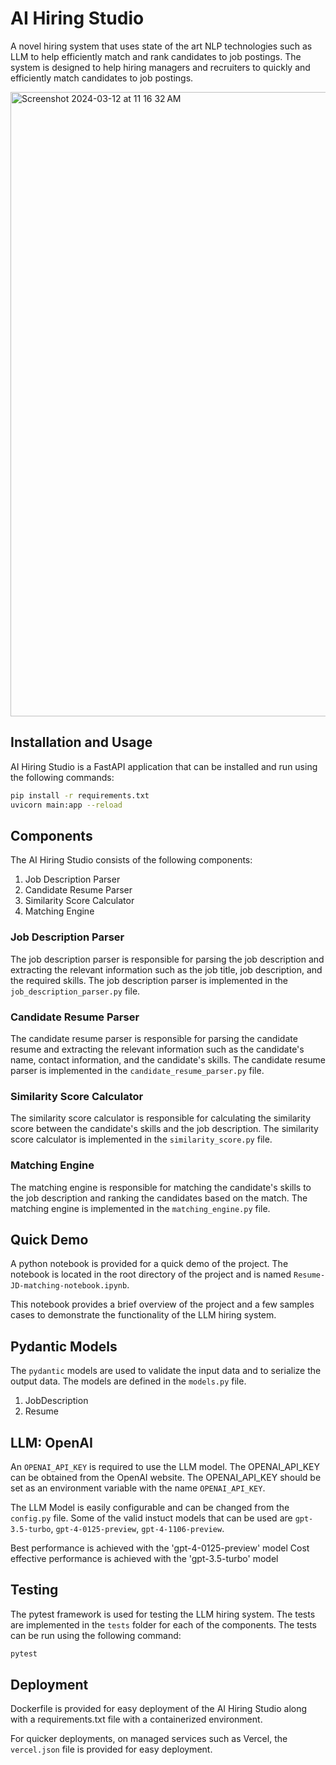# AI Hiring Studio

A novel hiring system that uses state of the art NLP technologies such as LLM to help efficiently match and rank candidates to job postings. The system is designed to help hiring managers and recruiters to quickly and efficiently match candidates to job postings.

<img width="999" alt="Screenshot 2024-03-12 at 11 16 32 AM" src="https://github.com/sushantkumar23/llm-hiring-system/assets/4726333/0532aeb2-183e-4442-8756-a843326af881">

## Installation and Usage

AI Hiring Studio is a FastAPI application that can be installed and run using the following commands:

```bash
pip install -r requirements.txt
uvicorn main:app --reload
```

## Components

The AI Hiring Studio consists of the following components:

1. Job Description Parser
2. Candidate Resume Parser
3. Similarity Score Calculator
4. Matching Engine

### Job Description Parser

The job description parser is responsible for parsing the job description and extracting the relevant information such as the job title, job description, and the required skills. The job description parser is implemented in the `job_description_parser.py` file.

### Candidate Resume Parser

The candidate resume parser is responsible for parsing the candidate resume and extracting the relevant information such as the candidate's name, contact information, and the candidate's skills. The candidate resume parser is implemented in the `candidate_resume_parser.py` file.

### Similarity Score Calculator

The similarity score calculator is responsible for calculating the similarity score between the candidate's skills and the job description. The similarity score calculator is implemented in the `similarity_score.py` file.

### Matching Engine

The matching engine is responsible for matching the candidate's skills to the job description and ranking the candidates based on the match. The matching engine is implemented in the `matching_engine.py` file.

## Quick Demo

A python notebook is provided for a quick demo of the project. The notebook is located in the root directory of the project and is named `Resume-JD-matching-notebook.ipynb`.

This notebook provides a brief overview of the project and a few samples cases to demonstrate the functionality of the LLM hiring system.

## Pydantic Models

The `pydantic` models are used to validate the input data and to serialize the output data. The models are defined in the `models.py` file.

1. JobDescription
2. Resume

## LLM: OpenAI

An `OPENAI_API_KEY` is required to use the LLM model. The OPENAI_API_KEY can be obtained from the OpenAI website. The OPENAI_API_KEY should be set as an environment variable with the name `OPENAI_API_KEY`.

The LLM Model is easily configurable and can be changed from the `config.py` file. Some of the valid instuct models that can be used are `gpt-3.5-turbo`, `gpt-4-0125-preview`, `gpt-4-1106-preview`.

Best performance is achieved with the 'gpt-4-0125-preview' model
Cost effective performance is achieved with the 'gpt-3.5-turbo' model

## Testing

The pytest framework is used for testing the LLM hiring system. The tests are implemented in the `tests` folder for each of the components. The tests can be run using the following command:

```bash
pytest
```

## Deployment

Dockerfile is provided for easy deployment of the AI Hiring Studio along with a requirements.txt file with a containerized environment.

For quicker deployments, on managed services such as Vercel, the `vercel.json` file is provided for easy deployment.
